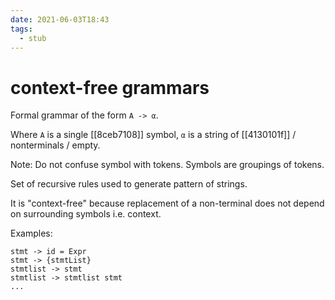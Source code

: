 ```yaml
---
date: 2021-06-03T18:43
tags: 
  - stub
---
```


# context-free grammars

Formal grammar of the form `A -> α`.

Where `A` is a single [[8ceb7108]] symbol, `α` is a string of [[4130101f]] / nonterminals / empty.

Note: Do not confuse symbol with tokens. Symbols are groupings of tokens.

Set of recursive rules used to generate pattern of strings.

It is "context-free" because replacement of a non-terminal does not depend on surrounding symbols i.e. context.

Examples:
```
stmt -> id = Expr
stmt -> {stmtList}
stmtlist -> stmt
stmtlist -> stmtlist stmt
...
```
